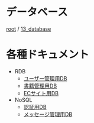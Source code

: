 # データベース

[root](./../README.md) 
/ [13_database](./README.md)

# 各種ドキュメント

* RDB
  * [ユーザー管理用DB](./01_user_db/README.md)
  * [書籍管理用DB](./02_book_db/README.md)
  * [ECサイト用DB](./03_store_db/README.md)
* NoSQL
  * [認証用DB](./11_auth_db/README.md)
  * [メッセージ管理用DB](./12_message_db/README.md)
